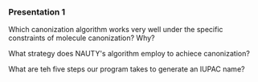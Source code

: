 ### Presentation 1
Which canonization algorithm works very well under the specific constraints of molecule canonization? Why?

What strategy does NAUTY's algorithm employ to achiece canonization?

What are teh five steps our program takes to generate an IUPAC name?